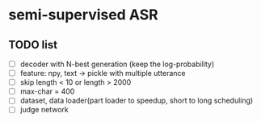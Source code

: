 # semi-supervised ASR
## TODO list 
- [ ] decoder with N-best generation (keep the log-probability)
- [ ] feature: npy, text -> pickle with multiple utterance
- [ ] skip length < 10 or length > 2000  
- [ ] max-char = 400
- [ ] dataset, data loader(part loader to speedup, short to long scheduling)
- [ ] judge network 
